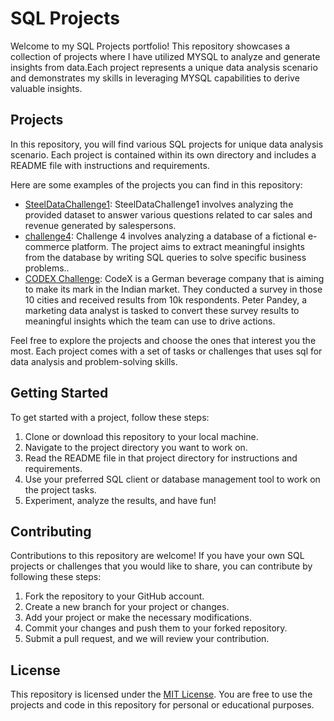 # SQL Projects

Welcome to my SQL Projects portfolio! This repository showcases a collection of projects where I have utilized MYSQL to analyze and generate insights from data.Each project represents a unique data analysis scenario and demonstrates my skills in leveraging MYSQL capabilities to derive valuable insights.

## Projects

In this repository, you will find various SQL projects for unique data analysis scenario. Each project is contained within its own directory and includes a README file with instructions and requirements.

Here are some examples of the projects you can find in this repository:

- [SteelDataChallenge1](https://github.com/akikl/SQLprojects/tree/main/SteelDataChallenge1): SteelDataChallenge1 involves analyzing the provided dataset to answer various questions related to car sales and revenue generated by salespersons.
- [challenge4](https://github.com/akikl/SQLprojects/tree/main/challenge4): Challenge 4 involves analyzing a database of a fictional e-commerce platform. The project aims to extract meaningful insights from the database by writing SQL queries to solve specific business problems..
- [CODEX Challenge](https://github.com/akikl/SQLprojects/tree/main/CODEX%20Challenge): CodeX is a German beverage company that is aiming to make its mark in the Indian market. They conducted a survey in those 10 cities and received results from 10k respondents. Peter Pandey, a marketing data analyst is tasked to convert these survey results to meaningful insights which the team can use to drive actions.

Feel free to explore the projects and choose the ones that interest you the most. Each project comes with a set of tasks or challenges that uses sql for data analysis and problem-solving skills.

## Getting Started

To get started with a project, follow these steps:

1. Clone or download this repository to your local machine.
2. Navigate to the project directory you want to work on.
3. Read the README file in that project directory for instructions and requirements.
4. Use your preferred SQL client or database management tool to work on the project tasks.
5. Experiment, analyze the results, and have fun!

## Contributing

Contributions to this repository are welcome! If you have your own SQL projects or challenges that you would like to share, you can contribute by following these steps:

1. Fork the repository to your GitHub account.
2. Create a new branch for your project or changes.
3. Add your project or make the necessary modifications.
4. Commit your changes and push them to your forked repository.
5. Submit a pull request, and we will review your contribution.

## License

This repository is licensed under the [MIT License](LICENSE). You are free to use the projects and code in this repository for personal or educational purposes.

